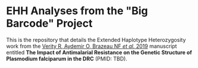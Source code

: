 # EHH Analyses from the "Big Barcode" Project

This is the repository that details the Extended Haplotype Heterozygosity work from the [Verity R, Aydemir O, Brazeau NF _et al._ 2019]() manuscript entitled **The Impact of Antimalarial Resistance on the Genetic Structure of Plasmodium falciparum in the DRC** (PMID: TBD). 
